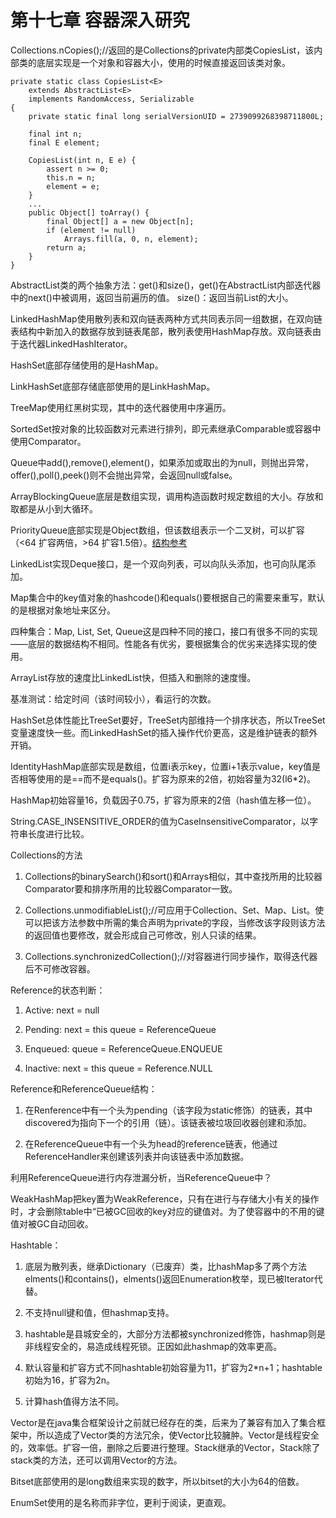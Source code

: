 # 第十七章 容器深入研究 #

Collections.nCopies();//返回的是Collections的private内部类CopiesList，该内部类的底层实现是一个对象和容器大小，使用的时候直接返回该类对象。 

    private static class CopiesList<E>
        extends AbstractList<E>
        implements RandomAccess, Serializable
    {
        private static final long serialVersionUID = 2739099268398711800L;

        final int n;
        final E element;

        CopiesList(int n, E e) {
            assert n >= 0;
            this.n = n;
            element = e;
        }
        ...
        public Object[] toArray() {
            final Object[] a = new Object[n];
            if (element != null)
                Arrays.fill(a, 0, n, element);
            return a;
        }
    }

AbstractList类的两个抽象方法：get()和size()，get()在AbstractList内部迭代器中的next()中被调用，返回当前遍历的值。
size()：返回当前List的大小。

LinkedHashMap使用散列表和双向链表两种方式共同表示同一组数据，在双向链表结构中新加入的数据存放到链表尾部，散列表使用HashMap存放。双向链表由于迭代器LinkedHashIterator。

HashSet底部存储使用的是HashMap。

LinkHashSet底部存储底部使用的是LinkHashMap。

TreeMap使用红黑树实现，其中的迭代器使用中序遍历。

SortedSet按对象的比较函数对元素进行排列，即元素继承Comparable或容器中使用Comparator。

Queue中add(),remove(),element()，如果添加或取出的为null，则抛出异常，offer(),poll(),peek()则不会抛出异常，会返回null或false。

ArrayBlockingQueue底层是数组实现，调用构造函数时规定数组的大小。存放和取都是从小到大循环。

PriorityQueue底部实现是Object数组，但该数组表示一个二叉树，可以扩容（<64 扩容两倍，>64 扩容1.5倍）。[结构参考](https://www.cnblogs.com/Elliott-Su-Faith-change-our-life/p/7472265.html) 

LinkedList实现Deque接口，是一个双向列表，可以向队头添加，也可向队尾添加。

Map集合中的key值对象的hashcode()和equals()要根据自己的需要来重写，默认的是根据对象地址来区分。

四种集合：Map,	List, Set, Queue这是四种不同的接口，接口有很多不同的实现——底层的数据结构不相同。性能各有优劣，要根据集合的优劣来选择实现的使用。

ArrayList存放的速度比LinkedList快，但插入和删除的速度慢。

基准测试：给定时间（该时间较小），看运行的次数。

HashSet总体性能比TreeSet要好，TreeSet内部维持一个排序状态，所以TreeSet变量速度快一些。而LinkedHashSet的插入操作代价更高，这是维护链表的额外开销。

IdentityHashMap底部实现是数组，位置i表示key，位置i+1表示value，key值是否相等使用的是==而不是equals()。扩容为原来的2倍，初始容量为32(l6*2)。

HashMap初始容量16，负载因子0.75，扩容为原来的2倍（hash值左移一位）。

String.CASE_INSENSITIVE_ORDER的值为CaseInsensitiveComparator，以字符串长度进行比较。


Collections的方法
	
1. Collections的binarySearch()和sort()和Arrays相似，其中查找所用的比较器Comparator要和排序所用的比较器Comparator一致。

2. Collections.unmodifiableList();//可应用于Collection、Set、Map、List。使可以把该方法参数中所需的集合声明为private的字段，当修改该字段则该方法的返回值也要修改，就会形成自己可修改，别人只读的结果。

3. Collections.synchronizedCollection();//对容器进行同步操作，取得迭代器后不可修改容器。

Reference的状态判断：

1. Active: next = null
	
2. Pending: next = this   queue = ReferenceQueue

3. Enqueued: queue = ReferenceQueue.ENQUEUE
	
4. Inactive: next = this   queue = Reference.NULL

Reference和ReferenceQueue结构：  

1. 在Renference中有一个头为pending（该字段为static修饰）的链表，其中discovered为指向下一个的引用（链）。该链表被垃圾回收器创建和添加。
	
2. 在ReferenceQueue中有一个头为head的reference链表，他通过ReferenceHandler来创建该列表并向该链表中添加数据。

利用ReferenceQueue进行内存泄漏分析，当ReferenceQueue中？

WeakHashMap把key置为WeakReference，只有在进行与存储大小有关的操作时，才会删除table中“已被GC回收的key对应的键值对。为了使容器中的不用的键值对被GC自动回收。

Hashtable：

1. 底层为散列表，继承Dictionary（已废弃）类，比hashMap多了两个方法elments()和contains()，elments()返回Enumeration枚举，现已被Iterator代替。

2. 不支持null键和值，但hashmap支持。

3. hashtable是县城安全的，大部分方法都被synchronized修饰，hashmap则是非线程安全的，易造成线程死锁。正因如此hashmap的效率更高。

4. 默认容量和扩容方式不同hashtable初始容量为11，扩容为2*n+1；hashtable初始为16，扩容为2n。

5. 计算hash值得方法不同。

Vector是在java集合框架设计之前就已经存在的类，后来为了兼容有加入了集合框架中，所以造成了Vector类的方法冗余，使Vector比较臃肿。Vector是线程安全的，效率低。扩容一倍，删除之后要进行整理。Stack继承的Vector，Stack除了stack类的方法，还可以调用Vector的方法。

Bitset底部使用的是long数组来实现的数字，所以bitset的大小为64的倍数。

EnumSet使用的是名称而非字位，更利于阅读，更直观。

	





